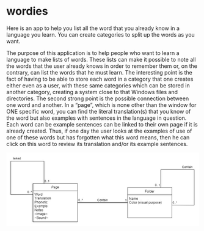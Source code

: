 # wordies
Here is an app to help you list all the word that you already know in a language you learn. You can create categories to split up the words as you want.

The purpose of this application is to help people who want to learn a language to make lists of words.
These lists can make it possible to note all the words that the user already knows in order to remember them or, on the contrary, can list the words that he must learn.
The interesting point is the fact of having to be able to store each word in a category that one creates either even as a user, with these same categories which can be stored in another category, creating a system close to that Windows files and directories.
The second strong point is the possible connection between one word and another. In a “page”, which is none other than the window for ONE specific word, you can find the literal translation(s) that you know of the word but also examples with sentences in the language in question. Each word can be example sentences can be linked to their own page if it is already created. Thus, if one day the user looks at the examples of use of one of these words but has forgotten what this word means, then he can click on this word to review its translation and/or its example sentences.

![image](Projet/Diagramme/wordies_arch_en.jpg)